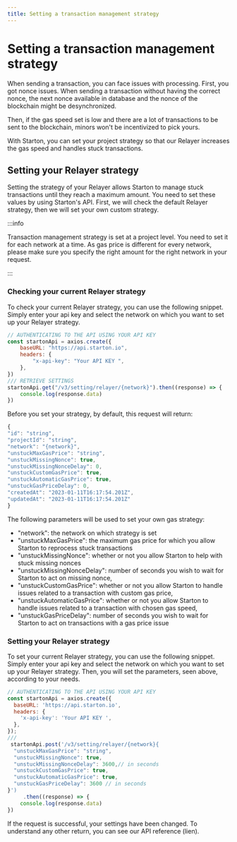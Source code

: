 ```yaml
---
title: Setting a transaction management strategy
---
```


# Setting a transaction management strategy

When sending a transaction, you can face issues with processing.
First, you got nonce issues. When sending a transaction without having the correct nonce, the next nonce available in database and the nonce of the blockchain might be desynchronized.

Then, if the gas speed set is low and there are a lot of transactions to be sent to the blockchain, minors won't be incentivized to pick yours.

With Starton, you can set your project strategy so that our Relayer increases the gas speed and handles stuck transactions.

## Setting your Relayer strategy

Setting the strategy of your Relayer allows Starton to manage stuck transactions until they reach a maximum amount. You need to set these values by using Starton's API. First, we will check the default Relayer strategy, then we will set your own custom strategy.

:::info

Transaction management strategy is set at a project level. You need to set it for each network at a time. As gas price is different for every network, please make sure you specify the right amount for the right network in your request.

:::

### Checking your current Relayer strategy

To check your current Relayer strategy, you can use the following snippet. Simply enter your api key
and select the network on which you want to set up your Relayer strategy.

```jsx
// AUTHENTICATING TO THE API USING YOUR API KEY
const startonApi = axios.create({
	baseURL: "https://api.starton.io",
	headers: {
		"x-api-key": "Your API KEY ",
	},
})
/// RETRIEVE SETTINGS
startonApi.get("/v3/setting/relayer/{network}").then((response) => {
	console.log(response.data)
})
```

Before you set your strategy, by default, this request will return:

```jsx
{
"id": "string",
"projectId": "string",
"network": "{network}",
"unstuckMaxGasPrice": "string",
"unstuckMissingNonce": true,
"unstuckMissingNonceDelay": 0,
"unstuckCustomGasPrice": true,
"unstuckAutomaticGasPrice": true,
"unstuckGasPriceDelay": 0,
"createdAt": "2023-01-11T16:17:54.201Z",
"updatedAt": "2023-01-11T16:17:54.201Z"
}
```

The following parameters will be used to set your own gas strategy:

-   "network": the network on which strategy is set
-   "unstuckMaxGasPrice": the maximum gas price for which you allow Starton to reprocess stuck transactions
-   "unstuckMissingNonce": whether or not you allow Starton to help with stuck missing nonces
-   "unstuckMissingNonceDelay": number of seconds you wish to wait for Starton to act on missing nonce,
-   "unstuckCustomGasPrice": whether or not you allow Starton to handle issues related to a transaction with custom gas price,
-   "unstuckAutomaticGasPrice": whether or not you allow Starton to handle issues related to a transaction with chosen gas speed,
-   "unstuckGasPriceDelay": number of seconds you wish to wait for Starton to act on transactions with a gas price issue

### Setting your Relayer strategy

To set your current Relayer strategy, you can use the following snippet. Simply enter your api key
and select the network on which you want to set up your Relayer strategy. Then, you will set the parameters, seen above, according to your needs.

```jsx
// AUTHENTICATING TO THE API USING YOUR API KEY
const startonApi = axios.create({
  baseURL: 'https://api.starton.io',
  headers: {
    'x-api-key': 'Your API KEY ',
  },
});
///
 startonApi.post('/v3/setting/relayer/{network}{
  "unstuckMaxGasPrice": "string",
  "unstuckMissingNonce": true,
  "unstuckMissingNonceDelay": 3600,// in seconds
  "unstuckCustomGasPrice": true,
  "unstuckAutomaticGasPrice": true,
  "unstuckGasPriceDelay": 3600 // in seconds
}')
     .then((response) => {
	console.log(response.data)
})
```

If the request is successful, your settings have been changed. To understand any other return, you can see our API reference (lien).
